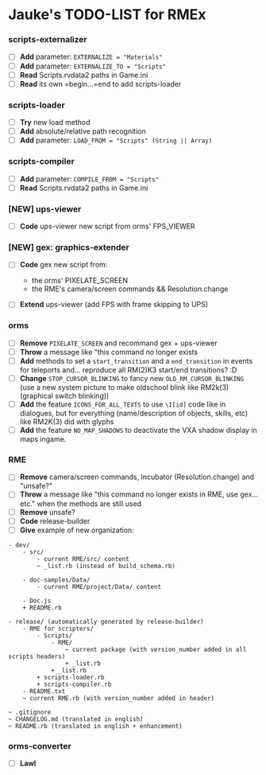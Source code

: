 # Jauke's TODO-LIST for RMEx

### scripts-externalizer

- [ ] **Add** parameter: `EXTERNALIZE = "Materials"`
- [ ] **Add** parameter: `EXTERNALIZE_TO = "Scripts"`
- [ ] **Read** Scripts.rvdata2 paths in Game.ini
- [ ] **Read** its own =begin...=end to add scripts-loader

### scripts-loader

- [ ] **Try** new load method
- [ ] **Add** absolute/relative path recognition
- [ ] **Add** parameter: `LOAD_FROM = "Scripts" (String || Array)`

### scripts-compiler

- [ ] **Add** parameter: `COMPILE_FROM = "Scripts"`
- [ ] **Read** Scripts.rvdata2 paths in Game.ini

### [NEW] ups-viewer

- [ ] **Code** ups-viewer new script from orms' FPS_VIEWER

### [NEW] gex: graphics-extender

- [ ] **Code** gex new script from:

  - the orms' PIXELATE_SCREEN
  - the RME's camera/screen commands && Resolution.change
      
- [ ] **Extend** ups-viewer (add FPS with frame skipping to UPS)

### orms

- [ ] **Remove** `PIXELATE_SCREEN` and recommand gex + ups-viewer
- [ ] **Throw** a message like "this command no longer exists
- [ ] **Add** methods to set a `start_transition` and a `end_transition` in events for teleports and... reproduce all RM(2)K3 start/end transitions? :D
- [ ] **Change** `STOP_CURSOR_BLINKING` to fancy new `OLD_RM_CURSOR_BLINKING` (use a new system picture to make oldschool blink like RM2k(3) (graphical switch blinking))
- [ ] **Add** the feature `ICONS_FOR_ALL_TEXTS` to use `\I[id]` code like in dialogues, but for everything (name/description of objects, skills, etc) like RM2K(3) did with glyphs
- [ ] **Add** the feature `NO_MAP_SHADOWS` to deactivate the VXA shadow display in maps ingame.

### RME

- [ ] **Remove** camera/screen commands, Incubator (Resolution.change) and "unsafe?"
- [ ] **Throw** a message like "this command no longer exists in RME, use gex... etc." when the methods are still used
- [ ] **Remove** unsafe?
- [ ] **Code** release-builder
- [ ] **Give** example of new organization:
```
- dev/
    - src/
        - current RME/src/ content
        ~ _list.rb (instead of build_schema.rb)

    - doc-samples/Data/
        - current RME/project/Data/ content

    - Doc.js        
    + README.rb

- release/ (automatically generated by release-builder)
    - RME for scripters/
        - Scripts/
            - RME/
                ~ current package (with version_number added in all scripts headers)
                + _list.rb
            + _list.rb
        + scripts-loader.rb
        + scripts-compiler.rb
    - README.txt
    ~ current RME.rb (with version_number added in header)

~ .gitignore
~ CHANGELOG.md (translated in english)
~ README.rb (translated in english + enhancement)
```

### orms-converter
- [ ] **Lawl**
